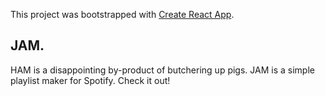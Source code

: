 This project was bootstrapped with [Create React App](https://github.com/facebook/create-react-app).

## JAM.

HAM is a disappointing by-product of butchering up pigs. JAM is a simple playlist maker for Spotify. Check it out! 

